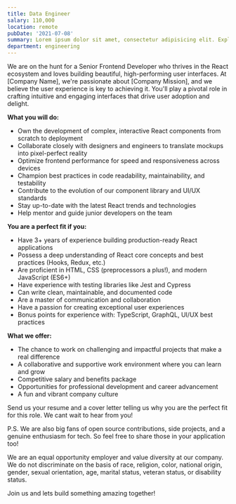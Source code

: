 ```yaml
---
title: Data Engineer
salary: 110,000
location: remote
pubDate: '2021-07-08'
summary: Lorem ipsum dolor sit amet, consectetur adipisicing elit. Explicabo necessitatibus asperiores minima neque suscipit et iusto distinctio dolorem quam rerum, aperiam mollitia veniam soluta labore commodi, repellendus cumque voluptate quos.
department: engineering
---
```


We are on the hunt for a Senior Frontend Developer who thrives in the React ecosystem and loves building beautiful, high-performing user interfaces. At [Company Name], we're passionate about [Company Mission], and we believe the user experience is key to achieving it. You'll play a pivotal role in crafting intuitive and engaging interfaces that drive user adoption and delight.

**What you will do:**

- Own the development of complex, interactive React components from scratch to deployment
- Collaborate closely with designers and engineers to translate mockups into pixel-perfect reality
- Optimize frontend performance for speed and responsiveness across devices
- Champion best practices in code readability, maintainability, and testability
- Contribute to the evolution of our component library and UI/UX standards
- Stay up-to-date with the latest React trends and technologies
- Help mentor and guide junior developers on the team

**You are a perfect fit if you:**

- Have 3+ years of experience building production-ready React applications
- Possess a deep understanding of React core concepts and best practices (Hooks, Redux, etc.)
- Are proficient in HTML, CSS (preprocessors a plus!), and modern JavaScript (ES6+)
- Have experience with testing libraries like Jest and Cypress
- Can write clean, maintainable, and documented code
- Are a master of communication and collaboration
- Have a passion for creating exceptional user experiences
- Bonus points for experience with: TypeScript, GraphQL, UI/UX best practices

**What we offer:**

- The chance to work on challenging and impactful projects that make a real difference
- A collaborative and supportive work environment where you can learn and grow
- Competitive salary and benefits package
- Opportunities for professional development and career advancement
- A fun and vibrant company culture

Send us your resume and a cover letter telling us why you are the perfect fit for this role. We cant wait to hear from you!

P.S. We are also big fans of open source contributions, side projects, and a genuine enthusiasm for tech. So feel free to share those in your application too!

We are an equal opportunity employer and value diversity at our company. We do not discriminate on the basis of race, religion, color, national origin, gender, sexual orientation, age, marital status, veteran status, or disability status.

Join us and lets build something amazing together!
